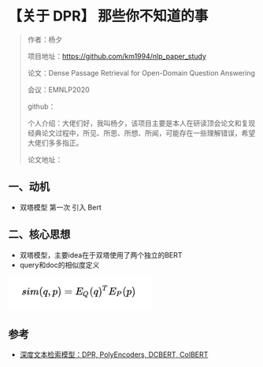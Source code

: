 # 【关于 DPR】 那些你不知道的事

> 作者：杨夕
> 
> 项目地址：https://github.com/km1994/nlp_paper_study
> 
> 论文：Dense Passage Retrieval for Open-Domain Question Answering
> 
> 会议：EMNLP2020
> 
> github：
> 
> 个人介绍：大佬们好，我叫杨夕，该项目主要是本人在研读顶会论文和复现经典论文过程中，所见、所思、所想、所闻，可能存在一些理解错误，希望大佬们多多指正。
> 
> 论文地址：

## 一、动机

- 双塔模型 第一次 引入 Bert 


## 二、核心思想

- 双塔模型，主要idea在于双塔使用了两个独立的BERT
- query和doc的相似度定义

![](img/微信截图_20220702155309.png)

## 参考

- [深度文本检索模型：DPR, PolyEncoders, DCBERT, ColBERT](https://zhuanlan.zhihu.com/p/523879656?utm_source=wechat_session&utm_medium=social&utm_oi=1090917895634096128)

